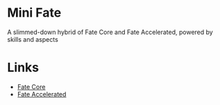 # Mini Fate

A slimmed-down hybrid of Fate Core and Fate Accelerated, powered by skills and aspects

# Links

- [Fate Core](https://www.evilhat.com/home/fate-core/)
- [Fate Accelerated](https://fate-srd.com/fate-accelerated/get-started)
